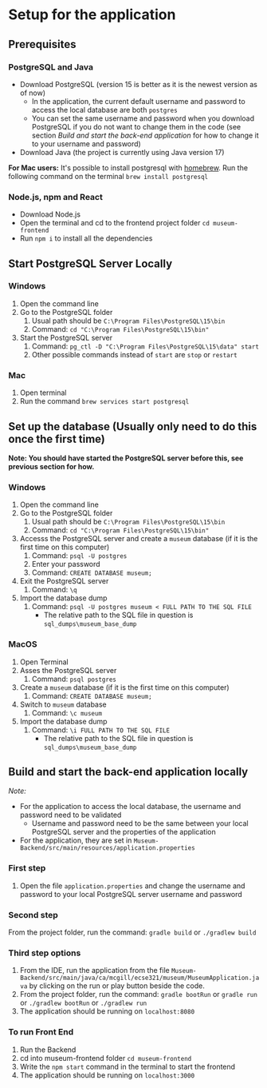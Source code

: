 # Setup for the application

## Prerequisites

### PostgreSQL and Java

- Download PostgreSQL (version 15 is better as it is the newest version as of now)
  - In the application, the current default username and password to access the local database are both `postgres`
  - You can set the same username and password when you download PostgreSQL if you do not want to change them in the code (see section _Build and start the back-end application_ for how to change it to your username and password)
- Download Java (the project is currently using Java version 17)

**For Mac users:**
It's possible to install postgresql with [homebrew](https://formulae.brew.sh/formula/postgresql@14).
Run the following command on the terminal `brew install postgresql`

### Node.js, npm and React

- Download Node.js
- Open the terminal and cd to the frontend project folder `cd museum-frontend`
- Run `npm i` to install all the dependencies

## Start PostgreSQL Server Locally

### Windows

1. Open the command line
2. Go to the PostgreSQL folder
   1. Usual path should be `C:\Program Files\PostgreSQL\15\bin`
   2. Command: `cd "C:\Program Files\PostgreSQL\15\bin"`
3. Start the PostgreSQL server
   1. Command: `pg_ctl -D "C:\Program Files\PostgreSQL\15\data" start`
   2. Other possible commands instead of `start` are `stop` or `restart`

### Mac

1. Open terminal
2. Run the command `brew services start postgresql`

## Set up the database (Usually only need to do this once the first time)

**Note: You should have started the PostgreSQL server before this, see previous section for how.**

### Windows

1. Open the command line
2. Go to the PostgreSQL folder
   1. Usual path should be `C:\Program Files\PostgreSQL\15\bin`
   2. Command: `cd "C:\Program Files\PostgreSQL\15\bin"`
3. Accesss the PostgreSQL server and create a `museum` database (if it is the first time on this computer)
   1. Command: `psql -U postgres`
   2. Enter your password
   3. Command: `CREATE DATABASE museum;`
4. Exit the PostgreSQL server
   1. Command: `\q`
5. Import the database dump
   1. Command: `psql -U postgres museum < FULL PATH TO THE SQL FILE`
      - The relative path to the SQL file in question is `sql_dumps\museum_base_dump`

### MacOS

1. Open Terminal
2. Asses the PostgreSQL server
   1. Command: `psql postgres`     
3. Create a `museum` database (if it is the first time on this computer)
   1. Command: `CREATE DATABASE museum;`
4. Switch to `museum` database
   1. Command: `\c museum`
5. Import the database dump
   1. Command: `\i FULL PATH TO THE SQL FILE`
      - The relative path to the SQL file in question is `sql_dumps\museum_base_dump`

## Build and start the back-end application locally

_Note:_

- For the application to access the local database, the username and password need to be validated
  - Username and password need to be the same between your local PostgreSQL server and the properties of the application
- For the application, they are set in `Museum-Backend/src/main/resources/application.properties`

### First step

1. Open the file `application.properties` and change the username and password to your local PostgreSQL server username and password

### Second step

From the project folder, run the command: `gradle build` or `./gradlew build`

### Third step options

1. From the IDE, run the application from the file `Museum-Backend/src/main/java/ca/mcgill/ecse321/museum/MuseumApplication.java` by clicking on the run or play button beside the code.
2. From the project folder, run the command: `gradle bootRun` or `gradle run` or `./gradlew bootRun` or `./gradlew run`
3. The application should be running on `localhost:8080`

### To run Front End

1. Run the Backend
2. cd into museum-frontend folder `cd museum-frontend`
3. Write the `npm start` command in the terminal to start the frontend
4. The application should be running on `localhost:3000`
